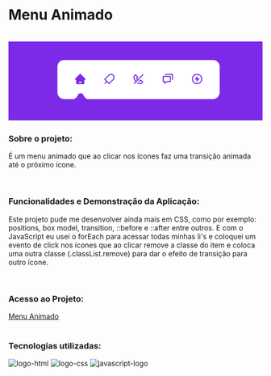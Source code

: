 <h1>Menu Animado</h1>
<br>
<img width="600px" src="https://github.com/Robx33/Menu-Animado/blob/master/assets/menu%20animado.png?raw=true">

<h3>Sobre o projeto:</h3>
<p> É um menu animado que ao clicar nos ícones faz uma transição animada até o próximo ícone. </p>
<br>
<h3>Funcionalidades e Demonstração da Aplicação:</h3>
<p>Este projeto pude me desenvolver ainda mais em CSS, como por exemplo: positions, box model, transition, ::before e ::after entre outros. E com o JavaScript eu usei o forEach para acessar todas minhas li's e coloquei um evento de click nos ícones que ao clicar remove a classe do item e coloca uma outra classe (.classList.remove) para dar o efeito de transição para outro ícone. </p>
<br>
<h3>Acesso ao Projeto:</h3>
<a href="https://robx33.github.io/Menu-Animado/">Menu Animado</a>
<br>
<br>
<h3>Tecnologias utilizadas:</h3>
  <img src="https://img.shields.io/badge/HTML5-E34F26?style=for-the-badge&logo=html5&logoColor=white" alt="logo-html" />
  <img src="https://img.shields.io/badge/CSS3-1572B6?style=for-the-badge&logo=css3&logoColor=white" alt="logo-css" />
  <img src="https://img.shields.io/badge/JavaScript-323330?style=for-the-badge&logo=javascript&logoColor=F7DF1E" alt="javascript-logo" />
